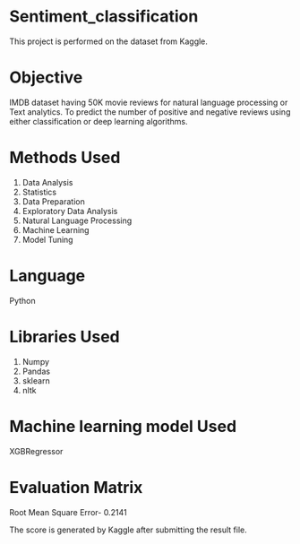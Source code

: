 # Sentiment_classification
This project is performed on the dataset from Kaggle.

# Objective
IMDB dataset having 50K movie reviews for natural language processing or Text analytics. To predict the number of positive and negative reviews using either classification or deep learning algorithms. 

# Methods Used
1. Data Analysis
2. Statistics
3. Data Preparation
4. Exploratory Data Analysis
5. Natural Language Processing
6. Machine Learning
7. Model Tuning
   

# Language
Python

# Libraries Used
1. Numpy
2. Pandas
3. sklearn
4. nltk

# Machine learning model Used
XGBRegressor 

# Evaluation Matrix
Root Mean Square Error- 0.2141

The score is generated by Kaggle after submitting the result file. 

